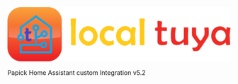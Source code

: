 ![logo](https://github.com/papick-tol/tuya5.2/blob/main/img/logo-small.png)

Papick Home Assistant custom Integration v5.2
